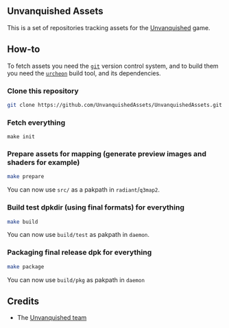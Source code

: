 Unvanquished Assets
-------------------

This is a set of repositories tracking assets for the [Unvanquished](https://www.unvanquished.net) game.


How-to
------

To fetch assets you need the [`git`](https://git-scm.com/) version control system, and to build them you need the [`urcheon`](https://github.com/illwieckz/Urcheon) build tool, and its dependencies.


### Clone this repository

```sh
git clone https://github.com/UnvanquishedAssets/UnvanquishedAssets.git
```

### Fetch everything

```
make init
```

### Prepare assets for mapping (generate preview images and shaders for example)

```sh
make prepare
```

You can now use `src/` as a pakpath in `radiant`/`q3map2`.

### Build test dpkdir (using final formats) for everything

```sh
make build
```

You can now use `build/test` as pakpath in `daemon`.

### Packaging final release dpk for everything

```sh
make package
```

You can now use `build/pkg` as pakpath in `daemon`


Credits
-------

* The [Unvanquished team](https://unvanquished.net/?page_id=336)
